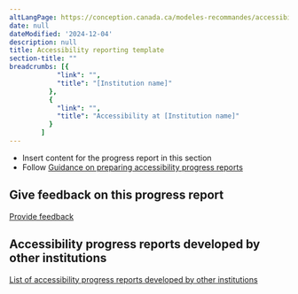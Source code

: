 ```yaml
---
altLangPage: https://conception.canada.ca/modeles-recommandes/accessibilite/rapport-etape.html
date: null
dateModified: '2024-12-04'
description: null
title: Accessibility reporting template
section-title: ""
breadcrumbs: [{
            "link": "",
            "title": "[Institution name]"
          },
          {
            "link": "",
            "title": "Accessibility at [Institution name]"
          }
        ]
---
```


<ul>
  <li>Insert content for the progress report in this section</li>
  <li>Follow <a href="https://www.canada.ca/en/employment-social-development/programs/accessible-canada-regulations-guidance/progress-reports/preparing.html">Guidance on preparing accessibility progress reports</a></li>
</ul>

<h2 id="give-feedback-on-this-progress-report">Give feedback on this progress report</h2>

<p><a href="feedback-form.html">Provide feedback</a></p>

<h2 id="accessibility-progress-reports-developed-by-other-institutions">Accessibility progress reports developed by other institutions</h2>

<p><a href="https://search.open.canada.ca/opendata/?collection=accessibiliy_plans&amp;page=1&amp;sort=metadata_modified+desc">List of accessibility progress reports developed by other institutions</a></p>

